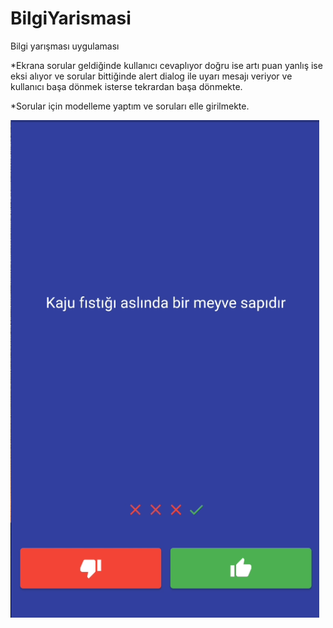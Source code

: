 # BilgiYarismasi
Bilgi yarışması uygulaması


*Ekrana sorular geldiğinde kullanıcı cevaplıyor doğru ise artı puan yanlış ise eksi alıyor ve sorular bittiğinde  alert dialog ile uyarı mesajı veriyor ve kullanıcı başa dönmek isterse tekrardan başa dönmekte.



*Sorular için modelleme yaptım ve soruları elle girilmekte.

<img src="https://github.com/alierdem06/BilgiYarismasi/blob/main/preview.png" width="auto">







